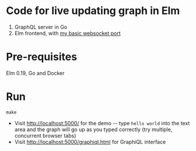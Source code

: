 # Code for live updating graph in Elm

1. GraphQL server in Go
2. Elm frontend, with [my basic websocket port](https://gist.github.com/choonkeat/8f61b6b1be0a584fdaaf58b06be71bad)

# Pre-requisites

Elm 0.19, Go and Docker

# Run

```
make
```

- Visit [http://localhost:5000/](http://localhost:5000/) for the demo -- type `hello world` into the text area and the graph will go up as you typed correctly (try multiple, concurrent browser tabs)
- Visit [http://localhost:5000/graphiql.html](http://localhost:5000/graphiql.html) for GraphiQL interface
